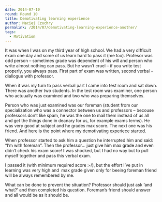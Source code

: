 ```yaml
---
date: 2014-07-10
round: Round 10
title: Demotivating learning experience
author: Maciej Czuchry
permalink: /2014/07/demotivating-learning-experience-another/
tags:
  - Motivation
---
```

It was when I was on my third year of high school. We had a very difficult exam one day and some of us learn hard to pass it (me too). Profesor was odd person &#8211; sometimes grade was dependent of his will and person who write almost nothing can pass. But he wasn&#8217;t cruel &#8211; if you write test properly, you always pass. First part of exam was written, second verbal &#8211; diallogue with professor.

When it was my turn to pass verbal part I came into test room and sat down. There was another two students. In the test room was examiner, one person who actuually was examined and two who was preparing themselves.

Person who was just examined was our foreman (student from our specialization who was a connector between us and professors &#8211; becouse professors don&#8217;t like spam, he was the one to mail them instead of us all and get the things done in deanary for us, for example exams terms). He was very good at subject and he grades max score. The next one was his friend. And here is the point where my demotivating experiece started.

When professor started to ask him a question he interrupted him and said: &#8220;I&#8217;m with foreman&#8221;. Then the professor&#8230; just give him max grade and even didn&#8217;t check his exam score! I was shocked, but I had no way but to pull myself together and pass this verbal exam.

I passed it (with minimum required score :-/), but the effort I&#8217;ve put in learning was very high and  max grade given only for beeing foreman friend will be always remembered by me.

What can be done to prevent the situation? Professor should just ask &#8216;and what?&#8217; and then completed his question. Foreman&#8217;s friend should answer and all would be as it should be.
